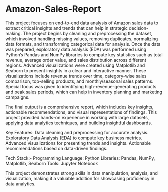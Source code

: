 # Amazon-Sales-Report
This project focuses on end-to-end data analysis of Amazon sales data to extract critical insights and trends that can help in strategic decision-making. 
The project begins by cleaning and preprocessing the dataset, which involved handling missing values, removing duplicates, normalizing data formats, and transforming categorical data for analysis. Once the data was prepared, exploratory data analysis (EDA) was performed using Python’s Pandas and NumPy libraries to compute key statistics such as total revenue, average order value, and sales distribution across different regions.
Advanced visualizations were created using Matplotlib and Seaborn to present insights in a clear and interactive manner. These visualizations include revenue trends over time, category-wise sales comparison, top-selling products, and monthly/seasonal sales patterns. Special focus was given to identifying high-revenue-generating products and peak sales periods, which can help in inventory planning and marketing campaigns.

The final output is a comprehensive report, which includes key insights, actionable recommendations, and visual representations of findings. This project provided hands-on experience in working with large datasets, applying data analytics techniques, and building insightful dashboards.

Key Features:
Data cleaning and preprocessing for accurate analysis.
Exploratory Data Analysis (EDA) to compute key business metrics.
Advanced visualizations for presenting trends and insights.
Actionable recommendations based on data-driven findings.

Tech Stack:-
Programming Language: Python
Libraries: Pandas, NumPy, Matplotlib, Seaborn
Tools: Jupyter Notebook

This project demonstrates strong skills in data manipulation, analysis, and visualization, making it a valuable addition for showcasing proficiency in data analytics.






